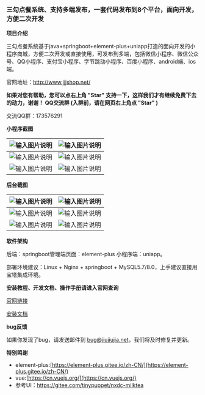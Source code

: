 ### 三勾点餐系统、支持多端发布，一套代码发布到8个平台，面向开发，方便二次开发


**项目介绍** 

三勾点餐系统基于java+springboot+element-plus+uniapp打造的面向开发的小程序商城，方便二次开发或直接使用，可发布到多端，包括微信小程序、微信公众号、QQ小程序、支付宝小程序、字节跳动小程序、百度小程序、android端、ios端。


官网地址：http://www.jjjshop.net/      


 **如果对您有帮助，您可以点右上角 "Star" 支持一下，这样我们才有继续免费下去的动力，谢谢！
QQ交流群 (入群前，请在网页右上角点 "Star" )** 

交流QQ群：173576291


 **小程序截图**

|  ![输入图片说明](https://images.gitee.com/uploads/images/2021/0925/171322_5f691e6e_1699189.jpeg "1.jpg")  |  ![输入图片说明](https://images.gitee.com/uploads/images/2021/0925/171334_b5339717_1699189.jpeg "2.jpg") |
|---|---|
| ![输入图片说明](https://images.gitee.com/uploads/images/2021/0925/171543_1ff039d8_1699189.jpeg "3.jpg")  |  ![输入图片说明](https://images.gitee.com/uploads/images/2021/0925/171555_f64ebfa9_1699189.jpeg "4.jpg") |
| ![输入图片说明](https://images.gitee.com/uploads/images/2021/0925/171622_f01c4c17_1699189.jpeg "5.jpg") | ![输入图片说明](https://images.gitee.com/uploads/images/2021/0925/171633_c82a1010_1699189.jpeg "6.jpg") |




 **后台截图** 

| ![输入图片说明](https://images.gitee.com/uploads/images/2021/0925/172538_a041a251_1699189.png "11.png") | ![输入图片说明](https://images.gitee.com/uploads/images/2021/0925/172550_62826b56_1699189.png "22.png") |
|---|---|
| ![输入图片说明](https://images.gitee.com/uploads/images/2021/0925/172649_53b7d002_1699189.png "33.png") | ![输入图片说明](https://images.gitee.com/uploads/images/2021/0925/172702_68da5d24_1699189.png "44.png") |
| ![输入图片说明](https://images.gitee.com/uploads/images/2021/0925/172720_0846dfd3_1699189.png "55.png") |  ![输入图片说明](https://images.gitee.com/uploads/images/2021/0925/172734_29a91fb5_1699189.png "66.png")  |




 **软件架构**

后端：springboot管理端页面：element-plus 小程序端：uniapp。

部署环境建议：Linux + Nginx + springboot + MySQL5.7/8.0，上手建议直接用宝塔集成环境。

 **安装教程、开发文档、操作手册请进入官网查询** 

[官网链接](http://www.jjjshop.net)

[安装文档](https://doc.jjjshop.net/ChainJava)

 **bug反馈**

如果你发现了bug，请发送邮件到 bug@jiujiujia.net，我们将及时修复并更新。 

 **特别鸣谢** 
- element-plus:[https://element-plus.gitee.io/zh-CN/](https://element-plus.gitee.io/zh-CN/)
- vue:[https://cn.vuejs.org/](https://cn.vuejs.org/)
- 参考UI：https://gitee.com/tinypuppet/nxdc-milktea